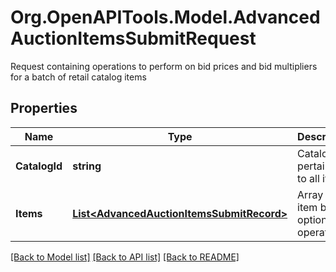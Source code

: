 # Org.OpenAPITools.Model.AdvancedAuctionItemsSubmitRequest
Request containing operations to perform on bid prices and bid multipliers for a batch of retail catalog items

## Properties

Name | Type | Description | Notes
------------ | ------------- | ------------- | -------------
**CatalogId** | **string** | Catalog id pertaining to all items | 
**Items** | [**List&lt;AdvancedAuctionItemsSubmitRecord&gt;**](AdvancedAuctionItemsSubmitRecord.md) | Array of item bid option operations | 

[[Back to Model list]](../README.md#documentation-for-models) [[Back to API list]](../README.md#documentation-for-api-endpoints) [[Back to README]](../README.md)

